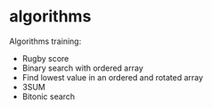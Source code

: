 algorithms
==========

Algorithms training:
- Rugby score
- Binary search with ordered array
- Find lowest value in an ordered and rotated array
- 3SUM
- Bitonic search